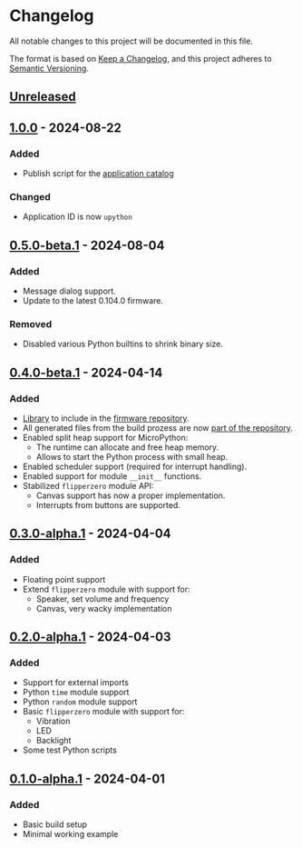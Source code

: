 # Changelog

All notable changes to this project will be documented in this file.

The format is based on [Keep a Changelog](https://keepachangelog.com/en/1.1.0/),
and this project adheres to [Semantic Versioning](https://semver.org/spec/v2.0.0.html).

## [Unreleased]

## [1.0.0] - 2024-08-22

### Added

* Publish script for the [application catalog](https://github.com/flipperdevices/flipper-application-catalog)

### Changed

* Application ID is now `upython`

## [0.5.0-beta.1] - 2024-08-04

### Added

* Message dialog support.
* Update to the latest 0.104.0 firmware.

### Removed

* Disabled various Python builtins to shrink binary size.

## [0.4.0-beta.1] - 2024-04-14

### Added

* [Library](https://github.com/ofabel/mp-flipper/tree/lib) to include in the [firmware repository](https://github.com/ofabel/flipperzero-firmware).
* All generated files from the build prozess are now [part of the repository](https://github.com/ofabel/mp-flipper/tree/lib-release).
* Enabled split heap support for MicroPython:
  * The runtime can allocate and free heap memory.
  * Allows to start the Python process with small heap.
* Enabled scheduler support (required for interrupt handling).
* Enabled support for module `__init__` functions.
* Stabilized `flipperzero` module API:
  * Canvas support has now a proper implementation.
  * Interrupts from buttons are supported.

## [0.3.0-alpha.1] - 2024-04-04

### Added

* Floating point support
* Extend `flipperzero` module with support for:
  * Speaker, set volume and frequency
  * Canvas, very wacky implementation

## [0.2.0-alpha.1] - 2024-04-03

### Added

* Support for external imports
* Python `time` module support
* Python `random` module support
* Basic `flipperzero` module with support for:
  * Vibration
  * LED
  * Backlight
* Some test Python scripts

## [0.1.0-alpha.1] - 2024-04-01

### Added

* Basic build setup
* Minimal working example

[Unreleased]: https://github.com/ofabel/mp-flipper/compare/v1.0.0...HEAD
[1.0.0]: https://github.com/ofabel/mp-flipper/compare/v0.5.0-beta.1...v1.0.0
[0.5.0-beta.1]: https://github.com/ofabel/mp-flipper/compare/v0.4.0-beta.1...v0.5.0-beta.1
[0.4.0-beta.1]: https://github.com/ofabel/mp-flipper/compare/v0.3.0-alpha.1...v0.4.0-beta.1
[0.3.0-alpha.1]: https://github.com/ofabel/mp-flipper/compare/v0.2.0-alpha.1...v0.3.0-alpha.1
[0.2.0-alpha.1]: https://github.com/ofabel/mp-flipper/compare/v0.1.0-alpha.1...v0.2.0-alpha.1
[0.1.0-alpha.1]: https://github.com/ofabel/mp-flipper/releases/tag/v0.1.0-alpha.1
